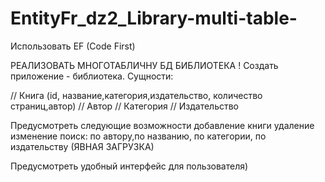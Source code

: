 # EntityFr_dz2_Library-multi-table-
Использовать EF (Code First)

РЕАЛИЗОВАТЬ МНОГОТАБЛИЧНУ БД БИБЛИОТЕКА !
Создать приложение - библиотека.
Сущности:

// Книга (id, название,категория,издательство, количество страниц,автор)
// Автор
// Категория 
// Издательство

Предусмотреть следующие возможности 
добавление книги
удаление
изменение
поиск: по автору,по названию, по категории, по издательству (ЯВНАЯ ЗАГРУЗКА)

Предусмотреть удобный интерфейс для пользователя)
